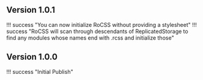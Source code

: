 ## Version 1.0.1
!!! success "You can now initialize RoCSS without providing a stylesheet"
!!! success "RoCSS will scan through descendants of ReplicatedStorage to find any modules whose names end with .rcss and initialize those"

## Version 1.0.0
!!! success "Initial Publish"